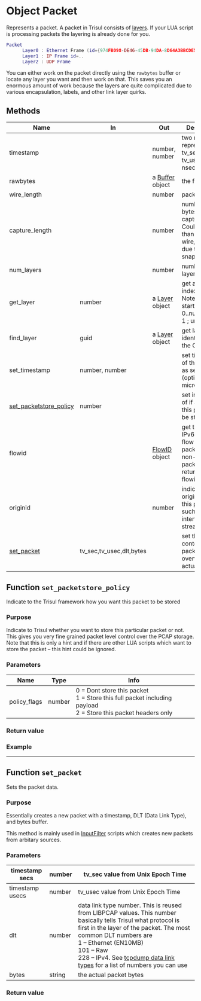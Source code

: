 # Object Packet

Represents a packet. A packet in Trisul consists of [layers](/docs/lua/obj_layer). If your LUA script is processing packets the layering is already done for you.

```lua
Packet
      Layer0 : Ethernet Frame (id={974FB098-DE46-45DB-94DA-8D64A3BBCDE5})
      Layer1 : IP Frame id=..
      Layer2 : UDP Frame
```

You can either work on the packet directly using the `rawbytes` buffer or locate any layer you want and then work on that. This saves you an enormous amount of work because the layers are quite complicated due to various encapsulation, labels, and other link layer quirks.

## Methods

| Name                                                                                                   | In                       | Out                                                              | Description                                                                                            |
| ------------------------------------------------------------------------------------------------------ | ------------------------ | ---------------------------------------------------------------- | ------------------------------------------------------------------------------------------------------ |
| timestamp                                                                                              |                          | number, number                                                   | two numbers representing tv_secs and tv_usecs (or nsecs)                                               |
| rawbytes                                                                                               |                          | a [Buffer](/docs/lua/obj_buffer) object | the full packet                                                                                        |
| wire_length                                                                                            |                          | number                                                           | packet length                                                                                          |
| capture_length                                                                                         |                          | number                                                           | number of bytes captured. Could be less than wire_length due to a<br/>snaplen setting                  |
| num_layers                                                                                             |                          | number                                                           | number of layers                                                                                       |
| get_layer                                                                                              | number                   | a [Layer](/docs/lua/obj_layer) object   | get a layer by index<br/>Note: Index starts from 0..num_layers-1 ; unlike LUA                          |
| find_layer                                                                                             | guid                     | a [Layer](/docs/lua/obj_layer) object   | get layer identified by the GUID                                                                       |
| set_timestamp                                                                                          | number, number           |                                                                  | set timestamp of the packet as seconds, (option) microseconds                                          |
| [set_packetstore_policy](/docs/lua/obj_packet#function-set_packetstore_policy) | number                   |                                                                  | set indication of if and how this packet will be stored                                                |
| flowid                                                                                                 |                          | [FlowID](/docs/lua/obj_flowid) object   | get the IPv4 or IPv6 based flow ID of this packet. For non-IP packets this returns a flowid of all 0s. |
| originid                                                                                               |                          | number                                                           | indicates origination of this packet, such as an interface or stream                                   |
| [set_packet](/docs/lua/obj_packet#function-set_packet)                         | tv_sec,tv_usec,dlt,bytes |                                                                  | set the byte content of the packet -ie overwrites the actual packet                                    |

## Function `set_packetstore_policy`

Indicate to the Trisul framework how you want this packet to be stored

### Purpose

Indicate to Trisul whether you want to store this particular packet or not. This gives you very fine grained packet level control over the PCAP storage. Note that this is only a hint and if there are other LUA scripts which want to store the packet – this hint could be ignored.

### Parameters

| Name | Type | Info |
| ------------ | ------ | ---------------------------------------------------------------------------------------------------------------------- |
| policy_flags | number | 0 = Dont store this packet  <br/>1 = Store this full packet including payload  <br/>2 = Store this packet headers only |


### Return value

### Example

---

## Function `set_packet`

Sets the packet data.

### Purpose

Essentially creates a new packet with a timestamp, DLT (Data Link Type), and bytes buffer.

This method is mainly used in [InputFilter](/docs/lua/inputfilter) scripts which creates new packets from arbitary sources.

### Parameters

| timestamp secs  | number | tv_sec value from Unix Epoch Time                                                                                                                                                                                                                                                                                                               |
| --------------- | ------ | ----------------------------------------------------------------------------------------------------------------------------------------------------------------------------------------------------------------------------------------------------------------------------------------------------------------------------------------------- |
| timestamp usecs | number | tv_usec value from Unix Epoch Time                                                                                                                                                                                                                                                                                                              |
| dlt             | number | data link type number. This is reused from LIBPCAP values. This number basically tells Trisul what protocol is first in the layer of the packet. The most common DLT numbers are<br/>1 – Ethernet (EN10MB)<br/>101 – Raw<br/>228 – IPv4. See [tcpdump data link types](http://www.tcpdump.org/linktypes.html) for a list of numbers you can use |
| bytes           | string | the actual packet bytes                                                                                                                                                                                                                                                                                                                         |

### Return value
